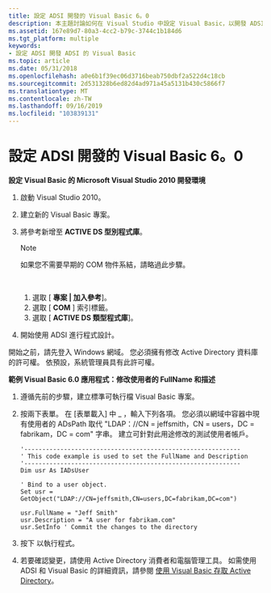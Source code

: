 ```yaml
---
title: 設定 ADSI 開發的 Visual Basic 6。0
description: 本主題討論如何在 Visual Studio 中設定 Visual Basic，以開發 ADSI 應用程式。
ms.assetid: 167e89d7-80a3-4cc2-b79c-3744c1b184d6
ms.tgt_platform: multiple
keywords:
- 設定 ADSI 開發 ADSI 的 Visual Basic
ms.topic: article
ms.date: 05/31/2018
ms.openlocfilehash: a0e6b1f39ec06d3716beab750dbf2a522d4c18cb
ms.sourcegitcommit: 2d531328b6ed82d4ad971a45a5131b430c5866f7
ms.translationtype: MT
ms.contentlocale: zh-TW
ms.lasthandoff: 09/16/2019
ms.locfileid: "103839131"
---
```

# <a name="setting-up-visual-basic-60-for-adsi-development"></a>設定 ADSI 開發的 Visual Basic 6。0

**設定 Visual Basic 的 Microsoft Visual Studio 2010 開發環境**

1.  啟動 Visual Studio 2010。
2.  建立新的 Visual Basic 專案。
3.  將參考新增至 **ACTIVE DS 型別程式庫**。
    > [!Note]  
    > 如果您不需要早期的 COM 物件系結，請略過此步驟。

     

    1.  選取 [ **專案 \| 加入參考**]。
    2.  選取 [ **COM** ] 索引標籤。
    3.  選取 [ **ACTIVE DS 類型程式庫**]。

4.  開始使用 ADSI 進行程式設計。

開始之前，請先登入 Windows 網域。 您必須擁有修改 Active Directory 資料庫的許可權。 依預設，系統管理員具有此許可權。

**範例 Visual Basic 6.0 應用程式：修改使用者的 FullName 和描述**

1.  遵循先前的步驟，建立標準可執行檔 Visual Basic 專案。
2.  按兩下表單。 在 [表單載入] 中 \_ ，輸入下列各項。 您必須以網域中容器中現有使用者的 ADsPath 取代 "LDAP：//CN = jeffsmith，CN = users，DC = fabrikam，DC = com" 字串。 建立可針對此用途修改的測試使用者帳戶。
    ```VB
    '------------------------------------------------------------
    ' This code example is used to set the FullName and Description
    '------------------------------------------------------------
    Dim usr As IADsUser

    ' Bind to a user object.
    Set usr = GetObject("LDAP://CN=jeffsmith,CN=users,DC=fabrikam,DC=com")

    usr.FullName = "Jeff Smith"
    usr.Description = "A user for fabrikam.com" 
    usr.SetInfo ' Commit the changes to the directory
    ```

    

3.  按下 **<F5>** 以執行程式。
4.  若要確認變更，請使用 Active Directory 消費者和電腦管理工具。 如需使用 ADSI 和 Visual Basic 的詳細資訊，請參閱 [使用 Visual Basic 存取 Active Directory](accessing-active-directory-using-visual-basic.md)。

 

 




